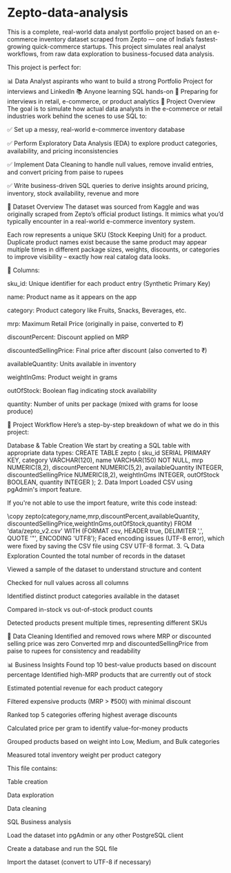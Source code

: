 # Zepto-data-analysis
This is a complete, real-world data analyst portfolio project based on an e-commerce inventory dataset scraped from Zepto — one of India’s fastest-growing quick-commerce startups. This project simulates real analyst workflows, from raw data exploration to business-focused data analysis.

This project is perfect for:

📊 Data Analyst aspirants who want to build a strong Portfolio Project for interviews and LinkedIn 📚 Anyone learning SQL hands-on 💼 Preparing for interviews in retail, e-commerce, or product analytics 📌 Project Overview The goal is to simulate how actual data analysts in the e-commerce or retail industries work behind the scenes to use SQL to:

✅ Set up a messy, real-world e-commerce inventory database

✅ Perform Exploratory Data Analysis (EDA) to explore product categories, availability, and pricing inconsistencies

✅ Implement Data Cleaning to handle null values, remove invalid entries, and convert pricing from paise to rupees

✅ Write business-driven SQL queries to derive insights around pricing, inventory, stock availability, revenue and more

📁 Dataset Overview The dataset was sourced from Kaggle and was originally scraped from Zepto’s official product listings. It mimics what you’d typically encounter in a real-world e-commerce inventory system.

Each row represents a unique SKU (Stock Keeping Unit) for a product. Duplicate product names exist because the same product may appear multiple times in different package sizes, weights, discounts, or categories to improve visibility – exactly how real catalog data looks.

🧾 Columns:

sku_id: Unique identifier for each product entry (Synthetic Primary Key)

name: Product name as it appears on the app

category: Product category like Fruits, Snacks, Beverages, etc.

mrp: Maximum Retail Price (originally in paise, converted to ₹)

discountPercent: Discount applied on MRP

discountedSellingPrice: Final price after discount (also converted to ₹)

availableQuantity: Units available in inventory

weightInGms: Product weight in grams

outOfStock: Boolean flag indicating stock availability

quantity: Number of units per package (mixed with grams for loose produce)

🔧 Project Workflow Here’s a step-by-step breakdown of what we do in this project:

Database & Table Creation We start by creating a SQL table with appropriate data types:
CREATE TABLE zepto ( sku_id SERIAL PRIMARY KEY, category VARCHAR(120), name VARCHAR(150) NOT NULL, mrp NUMERIC(8,2), discountPercent NUMERIC(5,2), availableQuantity INTEGER, discountedSellingPrice NUMERIC(8,2), weightInGms INTEGER, outOfStock BOOLEAN, quantity INTEGER ); 2. Data Import Loaded CSV using pgAdmin's import feature.

If you're not able to use the import feature, write this code instead:

\copy zepto(category,name,mrp,discountPercent,availableQuantity, discountedSellingPrice,weightInGms,outOfStock,quantity) FROM 'data/zepto_v2.csv' WITH (FORMAT csv, HEADER true, DELIMITER ',', QUOTE '"', ENCODING 'UTF8'); Faced encoding issues (UTF-8 error), which were fixed by saving the CSV file using CSV UTF-8 format. 3. 🔍 Data Exploration Counted the total number of records in the dataset

Viewed a sample of the dataset to understand structure and content

Checked for null values across all columns

Identified distinct product categories available in the dataset

Compared in-stock vs out-of-stock product counts

Detected products present multiple times, representing different SKUs

🧹 Data Cleaning Identified and removed rows where MRP or discounted selling price was zero
Converted mrp and discountedSellingPrice from paise to rupees for consistency and readability

📊 Business Insights Found top 10 best-value products based on discount percentage
Identified high-MRP products that are currently out of stock

Estimated potential revenue for each product category

Filtered expensive products (MRP > ₹500) with minimal discount

Ranked top 5 categories offering highest average discounts

Calculated price per gram to identify value-for-money products

Grouped products based on weight into Low, Medium, and Bulk categories

Measured total inventory weight per product category

This file contains:

Table creation

Data exploration

Data cleaning

SQL Business analysis

Load the dataset into pgAdmin or any other PostgreSQL client

Create a database and run the SQL file

Import the dataset (convert to UTF-8 if necessary)

